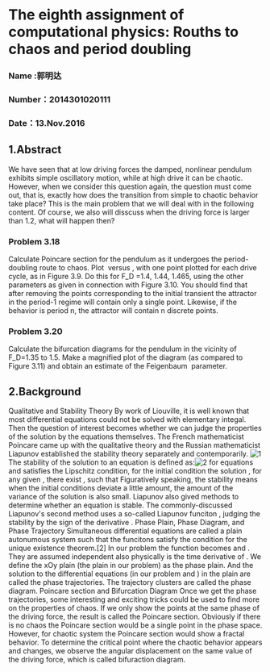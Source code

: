 # The eighth assignment of computational physics: Rouths to chaos and period doubling 

### Name :郭明达
### Number：2014301020111
### Date：13.Nov.2016

## 1.Abstract
We have seen that at low driving forces the damped, nonlinear pendulum exhibits simple oscillatory motion, while at high drive it can be 
chaotic. However, when we consider this question again, the question must come out, that is, exactly how does the transition from simple
to chaotic behavior take place? This is the main problem that we will deal with in the following content. Of course, we also will disscuss 
when the driving force is larger than 1.2, what will happen then?

### Problem 3.18
Calculate Poincare section for the pendulum as it undergoes the period-doubling route to chaos. Plot
<img src="http://latex.codecogs.com/gif.latex?\omega" alt="" title="" /> versus 
<img src="http://latex.codecogs.com/gif.latex?\theta" alt="" title="" />, with one point
plotted for each drive cycle, as in Figure 3.9. Do this for F_D =1.4, 1.44, 1.465, using the other parameters as given in connection with
Figure 3.10. You should find that after removing the points corresponding to the initial transient the attractor in the period-1 regime 
will contain only a single point. Likewise, if the behavior is period n, the attractor will contain n discrete points.

### Problem 3.20
Calculate the bifurcation diagrams for the pendulum in the vicinity of F_D=1.35 to 1.5. Make a magnified plot of the diagram (as compared
to Figure 3.11) and obtain an estimate of the Feigenbaum <img src="http://latex.codecogs.com/gif.latex?\delta" alt="" title="" /> parameter.

## 2.Background

Qualitative and Stability Theory
By work of Liouville, it is well known that most differential equations could not be solved with elementary integal. Then the question of interest becomes whether we can judge the properties of the solution by the equations themselves. The French mathematicist Poincare came up with the qualitative theory and the Russian mathematicist Liapunov established the stability theory separately and contemporarily. ![1](http://latex.codecogs.com/gif.latex?dr\divdt=f(r,t))
The stability of the solution to an equation is defined as:![2](http://latex.codecogs.com/gif.latex?||r_{}{0}-r_{}{1}||<\delta)
for equations and  satisfies the Lipschitz condition, for the initial condition  the solution , for any given , there exist , such that 
Figuratively speaking, the stability means when the initial conditions deviate a little amount, the amount of the variance of the solution is also small.
Liapunov also gived methods to determine whether an equation is stable. The commonly-discussed Liapunov's second method uses a so-called Liapunov funciton , judging the stability by the sign of the derivative .
Phase Plain, Phase Diagram, and Phase Trajectory
Simultaneous differential equations are called a plain autonumous system 
such that the funcitons  satisfy the condition for the unique existence theorem.[2] In our problem the function becomes  and . They are assumed independent also physically  is the time derivative of .
We define the xOy plain (the  plain in our problem) as the phase plain. And the solution to the differential equations  (in our problem  and ) in the plain are called the phase trajectories. The trajectory clusters are called the phase diagram.
Poincare section and Bifurcation Diagram
Once we get the phase trajectories, some interesting and exciting tricks could be used to find more on the properties of chaos.
If we only show the points at the same phase of the driving force, the result is called the Poincare section. Obviously if there is no chaos the Poincare section would be a single point in the phase space. 
However, for chaotic system the Poincare section would show a fractal behavior.
To determine the critical point where the chaotic behavior appears and changes, we observe the angular displacement on the same value of the driving force, which is called bifuraction diagram.

